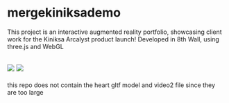 # mergekiniksademo

This project is an interactive augmented reality portfolio, showcasing client work for the Kiniksa Arcalyst product launch!
Developed in 8th Wall, using three.js and WebGL

![](https://media.giphy.com/media/Efgwz3mIchtdoChNuD/giphy.gif) ![](https://media.giphy.com/media/hf5oWA65MjIRjZ1eRZ/giphy.gif)
![]()
---

this repo does not contain the heart gltf model and video2 file since they are too large
